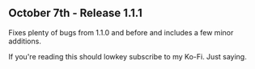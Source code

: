 ## October 7th - Release 1.1.1

Fixes plenty of bugs from 1.1.0 and before and includes a few minor additions.

If you're reading this should lowkey subscribe to my Ko-Fi. Just saying.
